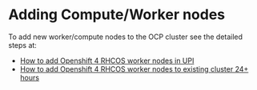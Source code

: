 # Adding Compute/Worker nodes
To add new worker/compute nodes to the OCP cluster see the detailed steps at: 

- [How to add Openshift 4 RHCOS worker nodes in UPI](https://access.redhat.com/solutions/4246261)
- [How to add Openshift 4 RHCOS worker nodes to existing cluster 24+ hours](https://access.redhat.com/solutions/4799921)
